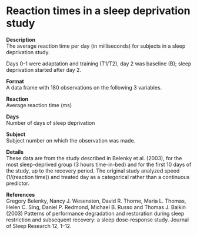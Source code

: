 # Reaction times in a sleep deprivation study

<b>Description</b><br>
The average reaction time per day (in milliseconds) for subjects in a sleep deprivation study.

Days 0-1 were adaptation and training (T1/T2), day 2 was baseline (B); sleep deprivation started after day 2.

<b>Format</b><br>
A data frame with 180 observations on the following 3 variables.

<b>Reaction</b><br>
Average reaction time (ms)

<b>Days</b><br>
Number of days of sleep deprivation

<b>Subject</b><br>
Subject number on which the observation was made.

<b>Details</b><br>
These data are from the study described in Belenky et al. (2003), for the most sleep-deprived group (3 hours time-in-bed) and for the first 10 days of the study, up to the recovery period. The original study analyzed speed (1/(reaction time)) and treated day as a categorical rather than a continuous predictor.

<b>References</b><br>
Gregory Belenky, Nancy J. Wesensten, David R. Thorne, Maria L. Thomas, Helen C. Sing, Daniel P. Redmond, Michael B. Russo and Thomas J. Balkin (2003) Patterns of performance degradation and restoration during sleep restriction and subsequent recovery: a sleep dose-response study. Journal of Sleep Research 12, 1–12.